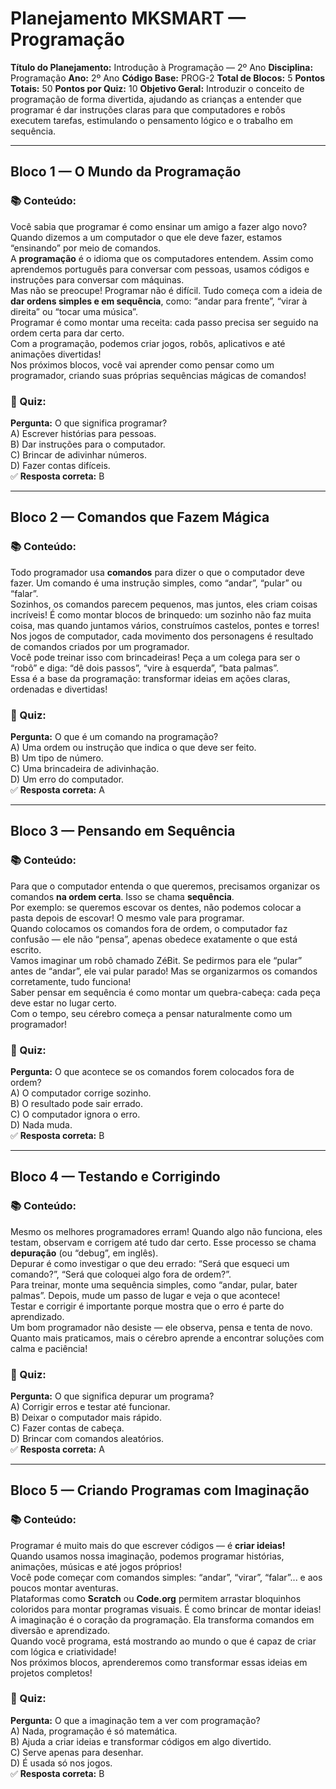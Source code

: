 # Planejamento MKSMART — Programação
**Título do Planejamento:** Introdução à Programação — 2º Ano
**Disciplina:** Programação
**Ano:** 2º Ano
**Código Base:** PROG-2
**Total de Blocos:** 5
**Pontos Totais:** 50
**Pontos por Quiz:** 10
**Objetivo Geral:** Introduzir o conceito de programação de forma divertida, ajudando as crianças a entender que programar é dar instruções claras para que computadores e robôs executem tarefas, estimulando o pensamento lógico e o trabalho em sequência.

---

## Bloco 1 — O Mundo da Programação
### 📚 Conteúdo:
Você sabia que programar é como ensinar um amigo a fazer algo novo? Quando dizemos a um computador o que ele deve fazer, estamos “ensinando” por meio de comandos.  
A **programação** é o idioma que os computadores entendem. Assim como aprendemos português para conversar com pessoas, usamos códigos e instruções para conversar com máquinas.  
Mas não se preocupe! Programar não é difícil. Tudo começa com a ideia de **dar ordens simples e em sequência**, como: “andar para frente”, “virar à direita” ou “tocar uma música”.  
Programar é como montar uma receita: cada passo precisa ser seguido na ordem certa para dar certo.  
Com a programação, podemos criar jogos, robôs, aplicativos e até animações divertidas!  
Nos próximos blocos, você vai aprender como pensar como um programador, criando suas próprias sequências mágicas de comandos!  

### 🎯 Quiz:
**Pergunta:** O que significa programar?  
A) Escrever histórias para pessoas.  
B) Dar instruções para o computador.  
C) Brincar de adivinhar números.  
D) Fazer contas difíceis.  
✅ **Resposta correta:** B  

---

## Bloco 2 — Comandos que Fazem Mágica
### 📚 Conteúdo:
Todo programador usa **comandos** para dizer o que o computador deve fazer. Um comando é uma instrução simples, como “andar”, “pular” ou “falar”.  
Sozinhos, os comandos parecem pequenos, mas juntos, eles criam coisas incríveis! É como montar blocos de brinquedo: um sozinho não faz muita coisa, mas quando juntamos vários, construímos castelos, pontes e torres!  
Nos jogos de computador, cada movimento dos personagens é resultado de comandos criados por um programador.  
Você pode treinar isso com brincadeiras! Peça a um colega para ser o “robô” e diga: “dê dois passos”, “vire à esquerda”, “bata palmas”.  
Essa é a base da programação: transformar ideias em ações claras, ordenadas e divertidas!  

### 🎯 Quiz:
**Pergunta:** O que é um comando na programação?  
A) Uma ordem ou instrução que indica o que deve ser feito.  
B) Um tipo de número.  
C) Uma brincadeira de adivinhação.  
D) Um erro do computador.  
✅ **Resposta correta:** A  

---

## Bloco 3 — Pensando em Sequência
### 📚 Conteúdo:
Para que o computador entenda o que queremos, precisamos organizar os comandos **na ordem certa**. Isso se chama **sequência**.  
Por exemplo: se queremos escovar os dentes, não podemos colocar a pasta depois de escovar! O mesmo vale para programar.  
Quando colocamos os comandos fora de ordem, o computador faz confusão — ele não “pensa”, apenas obedece exatamente o que está escrito.  
Vamos imaginar um robô chamado ZéBit. Se pedirmos para ele “pular” antes de “andar”, ele vai pular parado! Mas se organizarmos os comandos corretamente, tudo funciona!  
Saber pensar em sequência é como montar um quebra-cabeça: cada peça deve estar no lugar certo.  
Com o tempo, seu cérebro começa a pensar naturalmente como um programador!  

### 🎯 Quiz:
**Pergunta:** O que acontece se os comandos forem colocados fora de ordem?  
A) O computador corrige sozinho.  
B) O resultado pode sair errado.  
C) O computador ignora o erro.  
D) Nada muda.  
✅ **Resposta correta:** B  

---

## Bloco 4 — Testando e Corrigindo
### 📚 Conteúdo:
Mesmo os melhores programadores erram! Quando algo não funciona, eles testam, observam e corrigem até tudo dar certo. Esse processo se chama **depuração** (ou “debug”, em inglês).  
Depurar é como investigar o que deu errado: “Será que esqueci um comando?”, “Será que coloquei algo fora de ordem?”.  
Para treinar, monte uma sequência simples, como “andar, pular, bater palmas”. Depois, mude um passo de lugar e veja o que acontece!  
Testar e corrigir é importante porque mostra que o erro é parte do aprendizado.  
Um bom programador não desiste — ele observa, pensa e tenta de novo.  
Quanto mais praticamos, mais o cérebro aprende a encontrar soluções com calma e paciência!  

### 🎯 Quiz:
**Pergunta:** O que significa depurar um programa?  
A) Corrigir erros e testar até funcionar.  
B) Deixar o computador mais rápido.  
C) Fazer contas de cabeça.  
D) Brincar com comandos aleatórios.  
✅ **Resposta correta:** A  

---

## Bloco 5 — Criando Programas com Imaginação
### 📚 Conteúdo:
Programar é muito mais do que escrever códigos — é **criar ideias!**  
Quando usamos nossa imaginação, podemos programar histórias, animações, músicas e até jogos próprios!  
Você pode começar com comandos simples: “andar”, “virar”, “falar”... e aos poucos montar aventuras.  
Plataformas como **Scratch** ou **Code.org** permitem arrastar bloquinhos coloridos para montar programas visuais. É como brincar de montar ideias!  
A imaginação é o coração da programação. Ela transforma comandos em diversão e aprendizado.  
Quando você programa, está mostrando ao mundo o que é capaz de criar com lógica e criatividade!  
Nos próximos blocos, aprenderemos como transformar essas ideias em projetos completos!  

### 🎯 Quiz:
**Pergunta:** O que a imaginação tem a ver com programação?  
A) Nada, programação é só matemática.  
B) Ajuda a criar ideias e transformar códigos em algo divertido.  
C) Serve apenas para desenhar.  
D) É usada só nos jogos.  
✅ **Resposta correta:** B  
